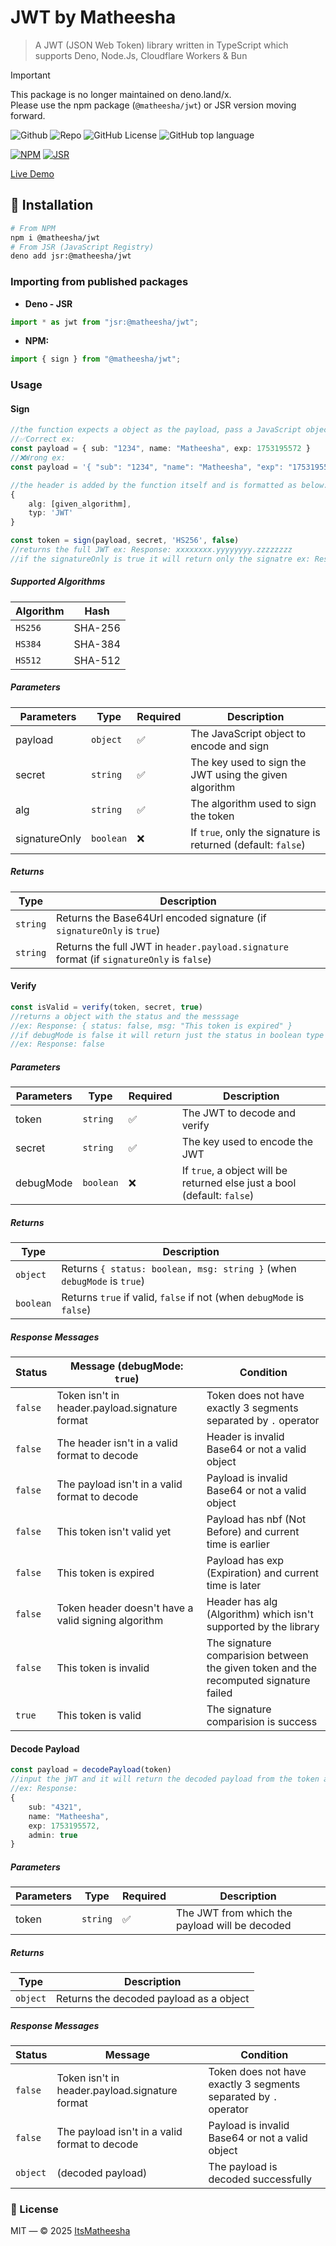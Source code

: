 # JWT by Matheesha
> A JWT (JSON Web Token) library written in TypeScript which supports Deno, Node.Js, Cloudflare Workers & Bun

> [!IMPORTANT]
> This package is no longer maintained on deno.land/x.  
> Please use the npm package (`@matheesha/jwt`) or JSR version moving forward.

![Github](https://img.shields.io/badge/GitHub-100000?style=flat&logo=github&logoColor=white)
![Repo](https://img.shields.io/badge/ItsMatheesha-JWT-red)
![GitHub License](https://img.shields.io/github/license/ItsMatheesha/jwt)
![GitHub top language](https://img.shields.io/github/languages/top/ItsMatheesha/jwt)

[![NPM](https://skills.syvixor.com/api/icons?i=npm)](https://www.npmjs.com/package/@4zeroiv/jwt)
[![JSR](https://skills.syvixor.com/api/icons?i=jsr)](https://jsr.io/@4zeroiv/jwt/settings)

[Live Demo](https://jw-sb.vercel.app/)

## 🔻 Installation
```bash
# From NPM
npm i @matheesha/jwt
# From JSR (JavaScript Registry)
deno add jsr:@matheesha/jwt
```

### Importing from published packages

- **Deno - JSR**
```ts
import * as jwt from "jsr:@matheesha/jwt";
```
- **NPM:**
```ts
import { sign } from "@matheesha/jwt";
```

### Usage
#### Sign
```ts
//the function expects a object as the payload, pass a JavaScript object to get the expected result
//✅Correct ex:
const payload = { sub: "1234", name: "Matheesha", exp: 1753195572 }
//❌Wrong ex:
const payload = '{ "sub": "1234", "name": "Matheesha", "exp": "1753195572" }'
```
```ts
//the header is added by the function itself and is formatted as below:
{
    alg: [given_algorithm],
    typ: 'JWT'
}
```
```ts
const token = sign(payload, secret, 'HS256', false)
//returns the full JWT ex: Response: xxxxxxxx.yyyyyyyy.zzzzzzzz
//if the signatureOnly is true it will return only the signatre ex: Response: zzzzzzzz
```

##### Supported Algorithms

| Algorithm | Hash |
|-----------|------|
| `HS256` | SHA-256 |
| `HS384` | SHA-384 |
| `HS512` | SHA-512 |

##### Parameters

| Parameters | Type | Required | Description |
|------------|------|----------|-------------|
| payload | `object`  | ✅ | The JavaScript object to encode and sign |
| secret  | `string`  | ✅ | The key used to sign the <span title="JSON Web Token">JWT</span> using the given algorithm |
| alg | `string`  | ✅ | The algorithm used to sign the token |
| signatureOnly | `boolean` | ❌ | If `true`, only the signature is returned (default: `false`) |

##### Returns

| Type | Description |
|------|-------------|
| `string` | Returns the Base64Url encoded signature (if `signatureOnly` is `true`) |
| `string` | Returns the full <span title="JSON Web Token">JWT</span> in `header.payload.signature` format (if `signatureOnly` is `false`) |

#### Verify
```ts
const isValid = verify(token, secret, true)
//returns a object with the status and the messsage
//ex: Response: { status: false, msg: "This token is expired" }
//if debugMode is false it will return just the status in boolean type
//ex: Response: false
```

##### Parameters

| Parameters | Type | Required | Description |
|------------|------|----------|-------------|
| token | `string` | ✅ | The <span title="JSON Web Token">JWT</span> to decode and verify |
| secret | `string` | ✅ | The key used to encode the <span title="JSON Web Token">JWT</span> |
| debugMode | `boolean` | ❌ | If `true`, a object will be returned else just a bool (default: `false`) |

##### Returns

| Type | Description |
|------|-------------|
| `object` | Returns `{ status: boolean, msg: string }` (when `debugMode` is `true`) |
| `boolean` | Returns `true` if valid, `false` if not (when `debugMode` is `false`) |

##### Response Messages

| Status | Message (debugMode: `true`) | Condition |
|--------|-----------------------------|-----------|
| `false` | Token isn't in header.payload.signature format | Token does not have exactly 3 segments separated by `.` operator |
| `false` | The header isn't in a valid format to decode | Header is invalid Base64 or not a valid object |
| `false` | The payload isn't in a valid format to decode | Payload is invalid Base64 or not a valid object |
| `false` | This token isn't valid yet | Payload has nbf (Not Before) and current time is earlier |
| `false` | This token is expired | Payload has exp (Expiration) and current time is later |
| `false` | Token header doesn't have a valid signing algorithm | Header has alg (Algorithm) which isn't supported by the library |
| `false` | This token is invalid | The signature comparision between the given token and the recomputed signature failed |
| `true` | This token is valid | The signature comparision is success |

#### Decode Payload
```ts
const payload = decodePayload(token)
//input the jWT and it will return the decoded payload from the token as a JavaScript object (no secret key required)
//ex: Response: 
{
    sub: "4321",
    name: "Matheesha",
    exp: 1753195572,
    admin: true
}
```

##### Parameters

| Parameters | Type | Required | Description |
|------------|------|----------|-------------|
| token | `string` | ✅ | The <span title="JSON Web Token">JWT</span> from which the payload will be decoded |

##### Returns

| Type | Description |
|------|-------------|
| `object` | Returns the decoded payload as a object |

##### Response Messages

| Status | Message | Condition |
|--------|---------|-----------|
| `false` | Token isn't in header.payload.signature format | Token does not have exactly 3 segments separated by `.` operator |
| `false` | The payload isn't in a valid format to decode | Payload is invalid Base64 or not a valid object |
| `object` | (decoded payload) | The payload is decoded successfully |


### 📄 License
MIT — © 2025 [ItsMatheesha](https://github.com/ItsMatheesha)